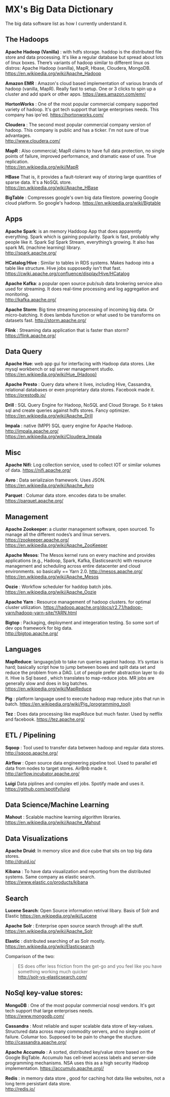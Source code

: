 # MX's Big Data Dictionary

The big data software list as how I currently understand it.

## The Hadoops
**Apache Hadoop (Vanilla)** : with hdfs storage. haddop is the distributed file store and data processing. It's like a regular database but spread about lots of linux boxes. There’s variants of hadoop similar to different linux os distros: Apache Hadoop (vanilla), MapR, Hbase, Cloudera, MongoDB.  
<https://en.wikipedia.org/wiki/Apache_Hadoop>

**Amazon EMR** : Amazon's cloud based implementation of various brands of hadoop (vanilla, MapR). Really fast to setup. One or 3 clicks to spin up a cluster and add spark or other apps. 
<https://aws.amazon.com/emr/>

**HortonWorks** : One of the most popular commercial company supported variety of hadoop. It's got tech support that large enterprises needs. This company has ipo'ed. 
<https://hortonworks.com/> 

**Cloudera** : The second most popular commercial company version of hadoop. This company is public and has a ticker. I'm not sure of true advantages.  
<http://www.cloudera.com/> 

**MapR** : Also commercial; MapR claims to have full data protection, no single points of failure, improved performance, and dramatic ease of use. True replication.  
<https://en.wikipedia.org/wiki/MapR>

**HBase**
That is, it provides a fault-tolerant way of storing large quantities of sparse data. It's a NoSQL store.
<https://en.wikipedia.org/wiki/Apache_HBase>

**BigTable** : Compresses google's own big data filestore. powering Google cloud platform. So google's hadoop.
<https://en.wikipedia.org/wiki/Bigtable>

## Apps
**Apache Spark**: is an memory Haddoop App that does apparently everything. Spark which is gaining popularity. Spark is fast, probably why people like it. Spark Sql Spark Stream, everything’s growing.
It also has spark ML (machine learning) library.  
<http://spark.apache.org/>

**HCatalog**/**Hive** :
Similar to tables in RDS systems. Makes hadoop into a table like structure. Hive jobs supposedly isn't that fast.  
<https://cwiki.apache.org/confluence/display/Hive/HCatalog>

**Apache Kafka**: a popular open source pub/sub data brokering service also used for streaming. It does real-time processing and log aggregation and monitoring.  
<http://kafka.apache.org/> 

**Apache Storm**: Big time streaming processing of incoming big data. Or micro-batching. It does lambda function or what used to be transforms on datasets fast. 
<http://storm.apache.org/> 

**Flink** : Streaming data application that is faster than storm?  
<https://flink.apache.org/>


## Data Query
**Apache Hue**: web app gui for interfacing with Hadoop data stores. Like mysql workbench or sql server management studio.  
<https://en.wikipedia.org/wiki/Hue_(Hadoop)>

**Apache Presto** : Query data where it lives, including Hive, Cassandra, relational databases or even proprietary data stores. Facebook made it.  
<https://prestodb.io/>

**Drill** : SQL Query Engine for Hadoop, NoSQL and Cloud Storage. So it takes sql and create queries against hdfs stores. Fancy optimizer.
<https://en.wikipedia.org/wiki/Apache_Drill>

**Impala** : native (MPP) SQL query engine for Apache Hadoop.  
<http://impala.apache.org/>  
<https://en.wikipedia.org/wiki/Cloudera_Impala>

## Misc 

**Apache Nifi**: Log collection service, used to collect IOT or similar volumes of data.
<https://nifi.apache.org/>

**Avro** : Data serializaion framework. Uses JSON. 
<https://en.wikipedia.org/wiki/Apache_Avro>


**Parquet** : Columar data store. encodes data to be smaller. 
<https://parquet.apache.org/> 

## Management

**Apache Zookeeper**: a cluster management software, open sourced. To manage all the different nodes’s and linux servers.
<https://zookeeper.apache.org/>  
<https://en.wikipedia.org/wiki/Apache_ZooKeeper>

**Apache Mesos**: The Mesos kernel runs on every machine and provides applications (e.g., Hadoop, Spark, Kafka, Elasticsearch) with resource management and scheduling across entire datacenter and cloud environments. so basically == Yarn 2.0.
<http://mesos.apache.org/>  
<https://en.wikipedia.org/wiki/Apache_Mesos>

**Oozie** : Workflow scheduler for haddop batch jobs. 
<https://en.wikipedia.org/wiki/Apache_Oozie>

**Apache Yarn** : Resource management of hadoop clusters. for optimal cluster utilization. 
<https://hadoop.apache.org/docs/r2.7.1/hadoop-yarn/hadoop-yarn-site/YARN.html>


**Bigtop** : Packaging, deployment and integeration testing. So some sort of dev ops framework for big data.  
<http://bigtop.apache.org/>


## Languages 

**MapReduce**: language/job to take run queries against hadoop. It’s syntax is hard; basically script how to jump between boxes and split data set and reduce the problem from a DAG. Lot of people prefer abstraction layer to do it. Hive is Sql based , which translates to map-reduce jobs. MR jobs are generally slow and does in big batches.  
<https://en.wikipedia.org/wiki/MapReduce>

**Pig** : platform language used to execute hadoop map reduce jobs that run in batch.
<https://en.wikipedia.org/wiki/Pig_(programming_tool)>

**Tez** : Does data processing like mapRduce but much faster. Used by netflix and facebook.
<https://tez.apache.org/> 

## ETL / Pipelining

**Sqoop** : Tool used to transfer data between hadoop and regular data stores. 
<http://sqoop.apache.org/> 

**Airflow** : Open source data engineering pipeline tool. Used to parallel etl data from nodes to target stores. AirBnb made it.
<http://airflow.incubator.apache.org/>

**Luigi**
Data piplines and complex etl jobs. Spotify made and uses it.
<https://github.com/spotify/luigi>

## Data Science/Machine Learning
**Mahout** : Scalable machine learning algorithm libraries. 
<https://en.wikipedia.org/wiki/Apache_Mahout>


## Data Visualizations

**Apache Druid**: In memory slice and dice cube that sits on top big data stores.  
<http://druid.io/>

**Kibana** : To have data visualization and reporting from the distributed systems. Same company as elastic search.    
<https://www.elastic.co/products/kibana>

## Search
**Lucene Search**:
Open Source information retrival libary. Basis of Solr and Elastic
<https://en.wikipedia.org/wiki/Lucene>

**Apache Solr** : Enterprise open source search through all the stuff.
<https://en.wikipedia.org/wiki/Apache_Solr>

**Elastic** : distributed searching of as Solr mostly. 
<https://en.wikipedia.org/wiki/Elasticsearch>

Comparison of the two:
>ES does offer less friction from the get-go and you feel like you have something working much quicker  
<http://solr-vs-elasticsearch.com/>


## NoSql key-value stores:

**MongoDB** : One of the most popular commercial nosql vendors. It's got tech support that large enterprises needs.  
<https://www.mongodb.com/> 

**Cassandra** : Most reliable and super scalable data store of key-values. Structured data across many commodity servers, and no single point of failure. Columar too. Supposed to be pain to change the stucture.     
<http://cassandra.apache.org/>


**Apache Accumulo** : A sorted, distributed key/value store based on the Google BigTable. Accumulo has cell-level access labels and server-side programming mechanisms. NSA uses this as a high security Hadoop implementation. 
<https://accumulo.apache.org//>

 
**Redis** : in memory data store , good for caching hot data like websites, not a long term persistant data store.  
<http://redis.io/> 